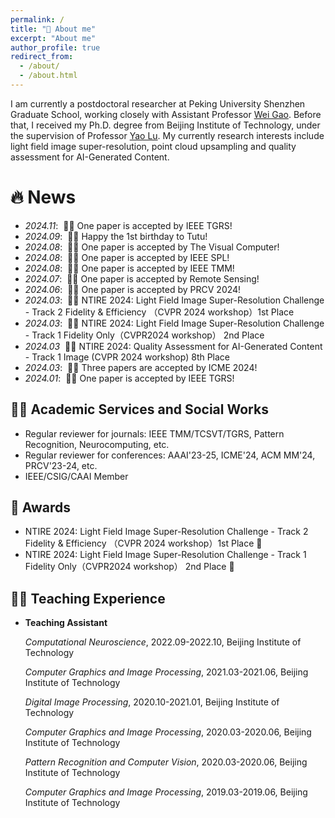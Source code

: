 ```yaml
---
permalink: /
title: "👨‍ About me"
excerpt: "About me"
author_profile: true
redirect_from: 
  - /about/
  - /about.html
---
```


I am currently a postdoctoral researcher at Peking University Shenzhen Graduate School, working closely with Assistant Professor   [Wei Gao](https://gaowei262.github.io/). Before that, I received my Ph.D. degree from Beijing Institute of Technology, under the supervision of Professor [Yao Lu](https://www.smbu.edu.cn/info/5721/77061.htm). My currently research interests include light field image super-resolution, point cloud upsampling and quality assessment for AI-Generated Content. 



🔥 News
======
- *2024.11*: &nbsp;🎉🎉 One paper is accepted by IEEE TGRS!
- *2024.09*: &nbsp;🎂🎂 Happy the 1st birthday to Tutu! 
- *2024.08*: &nbsp;🎉🎉 One paper is accepted by The Visual Computer!
- *2024.08*: &nbsp;🎉🎉 One paper is accepted by IEEE SPL!
- *2024.08*: &nbsp;🎉🎉 One paper is accepted by IEEE TMM!
- *2024.07*: &nbsp;🎉🎉 One paper is accepted by Remote Sensing!
- *2024.06*: &nbsp;🎉🎉 One paper is accepted by PRCV 2024!
- *2024.03*: &nbsp;🎉🎉 NTIRE 2024: Light Field Image Super-Resolution Challenge - Track 2 Fidelity &
Efficiency （CVPR 2024 workshop）1st Place
- *2024.03*: &nbsp;🎉🎉 NTIRE 2024: Light Field Image Super-Resolution Challenge - Track 1 Fidelity Only（CVPR2024 workshop） 2nd Place
- *2024.03*  &nbsp;🎉🎉 NTIRE 2024: Quality Assessment for AI-Generated Content - Track 1 Image
(CVPR 2024 workshop) 8th Place
- *2024.03*: &nbsp;🎉🎉 Three papers are accepted by ICME 2024!
- *2024.01*: &nbsp;🎉🎉 One paper is accepted by IEEE TGRS!

[//]: # (📖 Selected Publications)

[//]: # (======)

[//]: # ()
[//]: # (- **[Paper Title Number 1]&#40;http://academicpages.github.io/files/paper1.pdf&#41;**<br>)

[//]: # (  *Author&#40;s&#41;*<br>)

[//]: # (  **Conference Name**, Year)

🧑‍🔬 Academic Services and Social Works
------
- Regular reviewer for journals: IEEE TMM/TCSVT/TGRS, Pattern Recognition, Neurocomputing, etc. 
- Regular reviewer for conferences: AAAI'23-25, ICME'24, ACM MM'24, PRCV'23-24, etc.
- IEEE/CSIG/CAAI Member

🎇 Awards
------
- NTIRE 2024: Light Field Image Super-Resolution Challenge - Track 2 Fidelity &
Efficiency （CVPR 2024 workshop）1st Place 🥇
- NTIRE 2024: Light Field Image Super-Resolution Challenge - Track 1 Fidelity Only（CVPR2024 workshop） 2nd Place 🥈



👨‍🏫  Teaching Experience
------

* **Teaching Assistant**<br>

    *Computational Neuroscience*, 2022.09-2022.10, Beijing Institute of Technology<br>
    
    *Computer Graphics and Image Processing*, 2021.03-2021.06, Beijing Institute of Technology<br>
    
    *Digital Image Processing*, 2020.10-2021.01, Beijing Institute of Technology<br>
    
    *Computer Graphics and Image Processing*, 2020.03-2020.06, Beijing Institute of Technology<br>
    
    *Pattern Recognition and Computer Vision*, 2020.03-2020.06, Beijing Institute of Technology<br>
    
    *Computer Graphics and Image Processing*, 2019.03-2019.06, Beijing Institute of Technology<br>